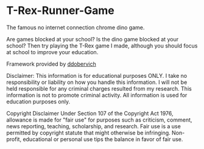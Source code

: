 # T-Rex-Runner-Game
The famous no internet connection chrome dino game. 

Are games blocked at your school? Is the dino game blocked at your school? Then try playing the T-Rex game I made, although you should focus at school to improve your education. 

Framework provided by [ddobervich](https://github.com/ddobervich)

Disclaimer:
This information is for educational purposes ONLY. I take no responsibility or liability on how you handle this information. I will not be held responsible for any criminal charges resulted from my research. This information is not to promote criminal activity. All information is used for education purposes only. 

Copyright Disclaimer Under Section 107 of the Copyright Act 1976, allowance is made for "fair use" for purposes such as criticism, comment, news reporting, teaching, scholarship, and research. Fair use is a use permitted by copyright statute that might otherwise be infringing. Non-profit, educational or personal use tips the balance in favor of fair use.



